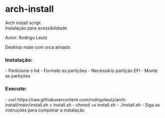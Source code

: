 # arch-install
Arch install script<br>
Instalação para acessibilidade<br>

Autor:	Rodrigo Leutz<br>

Desktop mate com orca ativado<br>

<h3>Instalação:</h3>
- Particione o hd
- Formate as partições
- Necessário partição EFI
- Monte as partições

<h3>Execute:</h3> 
- curl https://raw.githubusercontent.com/rodrigoleutz/arch-install/main/install.sh > install.sh
- chmod +x install.sh
- ./install.sh
- Siga as instruções para completar a instalação
